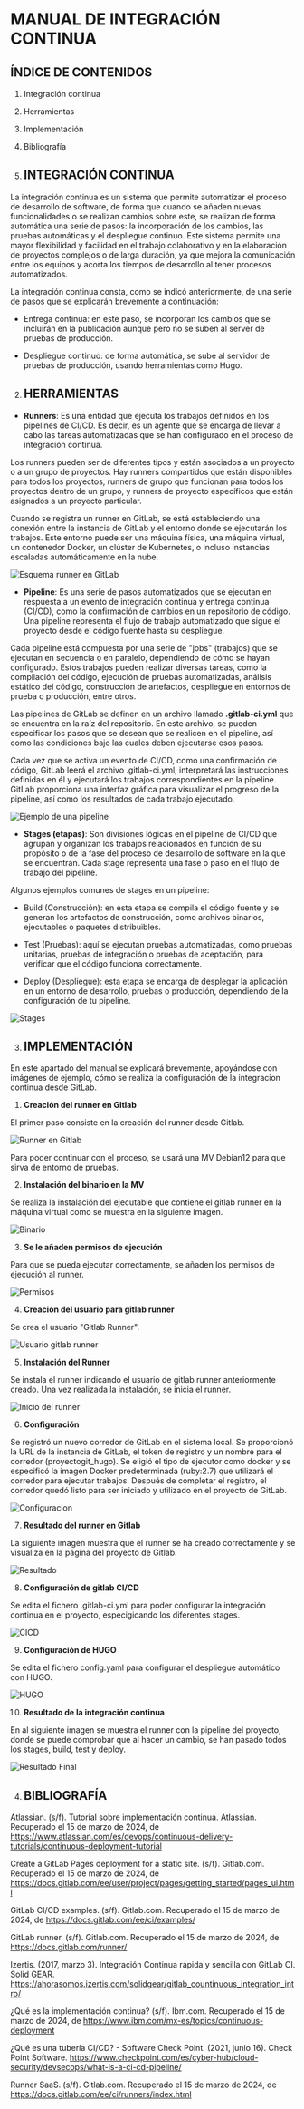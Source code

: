 
# MANUAL DE INTEGRACIÓN CONTINUA

## ÍNDICE DE CONTENIDOS

1. Integración continua
2. Herramientas
3. Implementación
4. Bibliografía 

1. ## INTEGRACIÓN CONTINUA

La integración continua es un sistema que permite automatizar el proceso de desarrollo de software, de forma que cuando se añaden nuevas funcionalidades o se realizan cambios sobre este, se realizan de forma automática una serie de pasos: la incorporación de los cambios, las pruebas automáticas y el despliegue continuo.
Este sistema permite una mayor flexibilidad y facilidad en el trabajo colaborativo y en la elaboración de proyectos complejos o de larga duración, ya que mejora la comunicación entre los equipos y acorta los tiempos de desarrollo al tener procesos automatizados.

La integración continua consta, como se indicó anteriormente, de una serie de pasos que se explicarán brevemente a continuación:

- Entrega continua: en este paso, se incorporan los cambios que se incluirán en la publicación aunque pero no se suben al server de pruebas de producción.

- Despliegue continuo: de forma automática, se sube al servidor de pruebas de producción, usando herramientas como Hugo. 

2. ## HERRAMIENTAS

- **Runners**:
  Es una entidad que ejecuta los trabajos definidos en los pipelines de CI/CD. Es decir, es un agente que se encarga de llevar a cabo las tareas automatizadas que se han configurado en el proceso de integración continua.

Los runners pueden ser de diferentes tipos y están asociados a un proyecto o a un grupo de proyectos. Hay runners compartidos que están disponibles para todos los proyectos, runners de grupo que funcionan para todos los proyectos dentro de un grupo, y runners de proyecto específicos que están asignados a un proyecto particular.

Cuando se registra un runner en GitLab, se está estableciendo una conexión entre la instancia de GitLab y el entorno donde se ejecutarán los trabajos. Este entorno puede ser una máquina física, una máquina virtual, un contenedor Docker, un clúster de Kubernetes, o incluso instancias escaladas automáticamente en la nube.

![Esquema runner en GitLab](./img/esquema_runner.png)

- **Pipeline**:
  Es una serie de pasos automatizados que se ejecutan en respuesta a un evento de integración continua y entrega continua (CI/CD), como la confirmación de cambios en un repositorio de código. Una pipeline representa el flujo de trabajo automatizado que sigue el proyecto desde el código fuente hasta su despliegue.

Cada pipeline está compuesta por una serie de "jobs" (trabajos) que se ejecutan en secuencia o en paralelo, dependiendo de cómo se hayan configurado. Estos trabajos pueden realizar diversas tareas, como la compilación del código, ejecución de pruebas automatizadas, análisis estático del código, construcción de artefactos, despliegue en entornos de prueba o producción, entre otros.

Las pipelines de GitLab se definen en un archivo llamado **.gitlab-ci.yml** que se encuentra en la raíz del repositorio. En este archivo, se pueden especificar los pasos que se desean que se realicen en el pipeline, así como las condiciones bajo las cuales deben ejecutarse esos pasos.

Cada vez que se activa un evento de CI/CD, como una confirmación de código, GitLab leerá el archivo .gitlab-ci.yml, interpretará las instrucciones definidas en él y ejecutará los trabajos correspondientes en la pipeline. GitLab proporciona una interfaz gráfica para visualizar el progreso de la pipeline, así como los resultados de cada trabajo ejecutado.

![Ejemplo de una pipeline](./img/ejemplo_pipeline.png)

- **Stages (etapas)**:
  Son divisiones lógicas en el pipeline de CI/CD que agrupan y organizan los trabajos relacionados en función de su propósito o de la fase del proceso de desarrollo de software en la que se encuentran. Cada stage representa una fase o paso en el flujo de trabajo del pipeline.

Algunos ejemplos comunes de stages en un pipeline:

- Build (Construcción): en esta etapa se compila el código fuente y se generan los artefactos de construcción, como archivos binarios, ejecutables o paquetes distribuibles.

- Test (Pruebas): aquí se ejecutan pruebas automatizadas, como pruebas unitarias, pruebas de integración o pruebas de aceptación, para verificar que el código funciona correctamente.

- Deploy (Despliegue): esta etapa se encarga de desplegar la aplicación en un entorno de desarrollo, pruebas o producción, dependiendo de la configuración de tu pipeline.

![Stages](./img/stages.png)


3. ## IMPLEMENTACIÓN

En este apartado del manual se explicará brevemente, apoyándose con imágenes de ejemplo, cómo se realiza la configuración de la integracion continua desde GitLab.

1. **Creación del runner en Gitlab**

El primer paso consiste en la creación del runner desde Gitlab.

![Runner en Gitlab](./img/1.png)

Para poder continuar con el proceso, se usará una MV Debian12 para que sirva de entorno de pruebas. 

2. **Instalación del binario en la MV**

Se realiza la instalación del ejecutable que contiene el gitlab runner en la máquina virtual como se muestra en la siguiente imagen. 

![Binario](./img/3.png)

3. **Se le añaden permisos de ejecución**

Para que se pueda ejecutar correctamente, se añaden los permisos de ejecución al runner.

![Permisos](./img/4.png)

4. **Creación del usuario para gitlab runner**

Se crea el usuario "Gitlab Runner".

![Usuario gitlab runner](./img/5.png)

5. **Instalación del Runner**

Se instala el runner indicando el usuario de gitlab runner anteriormente creado. Una vez realizada la instalación, se inicia el runner. 

![Inicio del runner](./img/6.png)

6. **Configuración**

Se registró un nuevo corredor de GitLab en el sistema local. Se proporcionó la URL de la instancia de GitLab, el token de registro y un nombre para el corredor (proyectogit_hugo). Se eligió el tipo de ejecutor como docker y se especificó la imagen Docker predeterminada (ruby:2.7) que utilizará el corredor para ejecutar trabajos. Después de completar el registro, el corredor quedó listo para ser iniciado y utilizado en el proyecto de GitLab.

![Configuracion](./img/7.png)

7. **Resultado del runner en Gitlab**

La siguiente imagen muestra que el runner se ha creado correctamente y se visualiza en la página del proyecto de Gitlab.

![Resultado](./img/8.png)

8. **Configuración de gitlab CI/CD**

Se edita el fichero .gitlab-ci.yml para poder configurar la integración continua en el proyecto, especigicando los diferentes stages.

![CICD](./img/9.png)

9. **Configuración de HUGO**

Se edita el fichero config.yaml para configurar el despliegue automático con HUGO.

![HUGO](./img/10.png)

10. **Resultado de la integración continua**

En al siguiente imagen se muestra el runner con la pipeline del proyecto, donde se puede comprobar que al hacer un cambio, se han pasado todos los stages, build, test y deploy. 

![Resultado Final](./img/11.png)

4. ## BIBLIOGRAFÍA

Atlassian. (s/f). Tutorial sobre implementación continua. Atlassian. Recuperado el 15 de marzo de 2024, de https://www.atlassian.com/es/devops/continuous-delivery-tutorials/continuous-deployment-tutorial

Create a GitLab Pages deployment for a static site. (s/f). Gitlab.com. Recuperado el 15 de marzo de 2024, de https://docs.gitlab.com/ee/user/project/pages/getting_started/pages_ui.html

GitLab CI/CD examples. (s/f). Gitlab.com. Recuperado el 15 de marzo de 2024, de https://docs.gitlab.com/ee/ci/examples/

GitLab runner. (s/f). Gitlab.com. Recuperado el 15 de marzo de 2024, de https://docs.gitlab.com/runner/

Izertis. (2017, marzo 3). Integración Continua rápida y sencilla con GitLab CI. Solid GEAR. https://ahorasomos.izertis.com/solidgear/gitlab_countinuous_integration_intro/

¿Qué es la implementación continua? (s/f). Ibm.com. Recuperado el 15 de marzo de 2024, de https://www.ibm.com/mx-es/topics/continuous-deployment

¿Qué es una tubería CI/CD? - Software Check Point. (2021, junio 16). Check Point Software. https://www.checkpoint.com/es/cyber-hub/cloud-security/devsecops/what-is-a-ci-cd-pipeline/

Runner SaaS. (s/f). Gitlab.com. Recuperado el 15 de marzo de 2024, de https://docs.gitlab.com/ee/ci/runners/index.html
